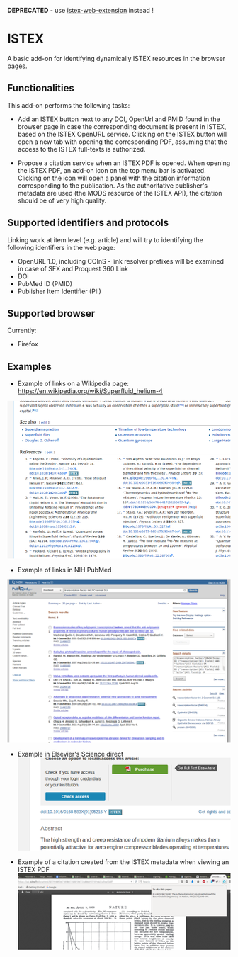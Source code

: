 __DEPRECATED__ - use [istex-web-extension](https://github.com/istex/istex-web-extension) instead !

# ISTEX
A basic add-on for identifying dynamically ISTEX resources in the browser pages.

## Functionalities

This add-on performs the following tasks:

* Add an ISTEX button next to any DOI, OpenUrl and PMID found in the browser page in case the corresponding document is present in ISTEX, based on the ISTEX OpenURL service. Clicking on the ISTEX button will open a new tab with opening the corresponding PDF, assuming that the access to the ISTEX full-texts is authorized. 

* Propose a citation service when an ISTEX PDF is opened. When opening the ISTEX PDF, an add-on icon on the top menu bar is activated. Clicking on the icon will open a panel with the citation information corresponding to the publication. As the authoritative publisher's metadata are used (the MODS resource of the ISTEX API), the citation should be of very high quality. 

## Supported identifiers and protocols

Linking work at item level (e.g. article) and will try to identifying the following identifiers in the web page:

* OpenURL 1.0, including COInS - link resolver prefixes will be examined in case of SFX and Proquest 360 Link
* DOI
* PubMed ID (PMID)
* Publisher Item Identifier (PII)

## Supported browser

Currently: 

* Firefox

## Examples

* Example of links on a Wikipedia page: https://en.wikipedia.org/wiki/Superfluid_helium-4

![Link in Wikipedia](doc/images/exemple-wikipedia.png)

* Example of links in NIH PubMed

![Link in PubMed](doc/images/exemple-pubmed.png)

* Example in Elsevier's Science direct
![Link in Elsevier science-direct](doc/images/exemple-science-direct.png)

* Example of a citation created from the ISTEX metadata when viewing an ISTEX PDF
![Example of citation service for a displayed ISTEX PDF](doc/images/exemple-citation.png)
